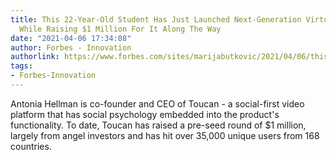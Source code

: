 ```yaml
---
title: This 22-Year-Old Student Has Just Launched Next-Generation Virtual Video Platform
  While Raising $1 Million For It Along The Way
date: "2021-04-06 17:34:08"
author: Forbes - Innovation
authorlink: https://www.forbes.com/sites/marijabutkovic/2021/04/06/this-22-year-old-student-has-just-launched-next-generation-virtual-video-platform-while-raising-1-million-for-it-along-the-way/
tags:
- Forbes-Innovation
---
```

Antonia Hellman is co-founder and CEO of Toucan - a social-first video platform that has social psychology embedded into the product's functionality. To date, Toucan has raised a pre-seed round of $1 million, largely from angel investors and has hit over 35,000 unique users from 168 countries.